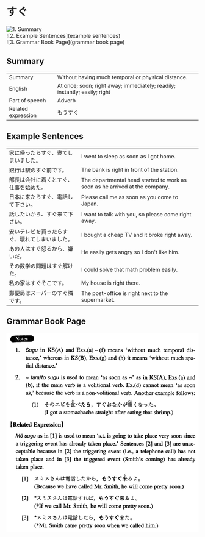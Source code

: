 # すぐ

![1. Summary](summary)<br>
![2. Example Sentences](example sentences)<br>
![3. Grammar Book Page](grammar book page)<br>


## Summary

<table><tr>   <td>Summary</td>   <td>Without having much temporal or physical distance.</td></tr><tr>   <td>English</td>   <td>At once; soon; right away; immediately; readily; instantly; easily; right</td></tr><tr>   <td>Part of speech</td>   <td>Adverb</td></tr><tr>   <td>Related expression</td>   <td>もうすぐ</td></tr></table>

## Example Sentences

<table><tr>   <td>家に帰ったらすぐ、寝てしまいました。</td>   <td>I went to sleep as soon as I got home.</td></tr><tr>   <td>銀行は駅のすぐ前です。</td>   <td>The bank is right in front of the station.</td></tr><tr>   <td>部長は会社に着くとすぐ、仕事を始めた。</td>   <td>The departmental head started to work as soon as he arrived at the company.</td></tr><tr>   <td>日本に来たらすぐ、電話して下さい。</td>   <td>Please call me as soon as you come to Japan.</td></tr><tr>   <td>話したいから、すぐ来て下さい。</td>   <td>I want to talk with you, so please come right away.</td></tr><tr>   <td>安いテレビを買ったらすぐ、壊れてしまいました。</td>   <td>I bought a cheap TV and it broke right away.</td></tr><tr>   <td>あの人はすぐ怒るから、嫌いだ。</td>   <td>He easily gets angry so I don't like him.</td></tr><tr>   <td>その数学の問題はすぐ解けた。</td>   <td>I could solve that math problem easily.</td></tr><tr>   <td>私の家はすぐそこです。</td>   <td>My house is right there.</td></tr><tr>   <td>郵便局はスーパーのすぐ隣です。</td>   <td>The post-office is right next to the supermarket.</td></tr></table>

## Grammar Book Page

![](../img/Intermediateすぐ.png)

